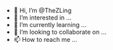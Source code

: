 - 👋 Hi, I’m @TheZLing
- 👀 I’m interested in ...
- 🌱 I’m currently learning ...
- 💞️ I’m looking to collaborate on ...
- 📫 How to reach me ...

<!---
TheZLing/TheZLing is a ✨ special ✨ repository because its `README.md` (this file) appears on your GitHub profile.
You can click the Preview link to take a look at your changes.
--->
